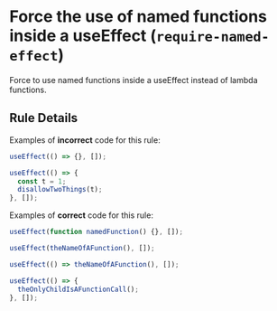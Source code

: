# Force the use of named functions inside a useEffect (`require-named-effect`)

Force to use named functions inside a useEffect instead of lambda functions.

## Rule Details

Examples of **incorrect** code for this rule:

```jsx
useEffect(() => {}, []);
```

```jsx
useEffect(() => {
  const t = 1;
  disallowTwoThings(t);
}, []);
```

Examples of **correct** code for this rule:

```jsx
useEffect(function namedFunction() {}, []);
```

```jsx
useEffect(theNameOfAFunction(), []);
```

```jsx
useEffect(() => theNameOfAFunction(), []);
```

```jsx
useEffect(() => {
  theOnlyChildIsAFunctionCall();
}, []);
```
